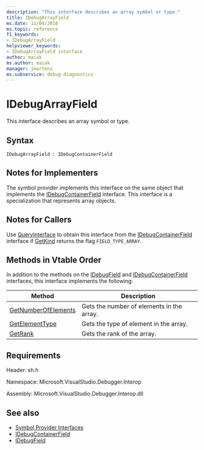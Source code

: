```yaml
---
description: "This interface describes an array symbol or type."
title: IDebugArrayField
ms.date: 11/04/2016
ms.topic: reference
f1_keywords:
- IDebugArrayField
helpviewer_keywords:
- IDebugArrayField interface
author: maiak
ms.author: maiak
manager: jmartens
ms.subservice: debug-diagnostics
---
```

# IDebugArrayField

This interface describes an array symbol or type.

## Syntax

```
IDebugArrayField : IDebugContainerField
```

## Notes for Implementers
 The symbol provider implements this interface on the same object that implements the [IDebugContainerField](../../../extensibility/debugger/reference/idebugcontainerfield.md) interface. This interface is a specialization that represents array objects.

## Notes for Callers
 Use [QueryInterface](/cpp/atl/queryinterface) to obtain this interface from the [IDebugContainerField](../../../extensibility/debugger/reference/idebugcontainerfield.md) interface if [GetKind](../../../extensibility/debugger/reference/idebugfield-getkind.md) returns the flag `FIELD_TYPE_ARRAY`.

## Methods in Vtable Order
 In addition to the methods on the [IDebugField](../../../extensibility/debugger/reference/idebugfield.md) and [IDebugContainerField](../../../extensibility/debugger/reference/idebugcontainerfield.md) interfaces, this interface implements the following:

|Method|Description|
|------------|-----------------|
|[GetNumberOfElements](../../../extensibility/debugger/reference/idebugarrayfield-getnumberofelements.md)|Gets the number of elements in the array.|
|[GetElementType](../../../extensibility/debugger/reference/idebugarrayfield-getelementtype.md)|Gets the type of element in the array.|
|[GetRank](../../../extensibility/debugger/reference/idebugarrayfield-getrank.md)|Gets the rank of the array.|

## Requirements
 Header: sh.h

 Namespace: Microsoft.VisualStudio.Debugger.Interop

 Assembly: Microsoft.VisualStudio.Debugger.Interop.dll

## See also
- [Symbol Provider Interfaces](../../../extensibility/debugger/reference/symbol-provider-interfaces.md)
- [IDebugContainerField](../../../extensibility/debugger/reference/idebugcontainerfield.md)
- [IDebugField](../../../extensibility/debugger/reference/idebugfield.md)
